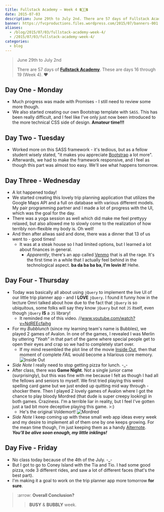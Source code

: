 ```yaml
---
title: Fullstack Academy – Week 4 💲🔮🔮💲
date: 2015-07-03
description: June 29th to July 2nd. There are 57 days of Fullstack Academy. These are days 16 through 19 Week 4.
banner: https://fvcproductions.files.wordpress.com/2015/07/banners-001.jpg
aliases:
  - /blog/2015/07/03/fullstack-academy-week-4/
  - /2015/07/03/fullstack-academy-week-4/
categories:
  - blog
---
```


> June 29th to July 2nd
>
> There are 57 days of [**Fullstack Academy**](https://www.fullstackacademy.com 'Fullstack Academy'). These are days 16 through 19 (Week 4). ❤️

## Day One - Monday

- Much progress was made with Promises - I still need to review some more though.
- We also started creating our own Bootstrap template with `SASS`. This has been really difficult, and I feel like I've only just now been introduced to the more technical CSS side of design. **Amateur time!!!**

## Day Two - Tuesday

- Worked more on this SASS framework - it's tedious, but as a fellow student wisely stated, "it makes you appreciate [Bootstrap](https://getbootstrap.com/) a lot more".
- Afterwards, we had to make the framework responsive, and I feel as though this part was almost too easy. We'll see what happens tomorrow.

## Day Three - Wednesday

- A lot happened today!
- We started creating this lovely trip planning application that utilizes the Google Maps API and a full on database with various different models. My pair programming partner and I made a lot of progress with the UI, which was the goal for the day.
- There was a yoga session as well which did make me feel prettyyy relaxed, but also allowed me to slowly come to the realization of how terribly non-flexible my body is. Oh well!
- And then after allwas said and done, there was a dinner that 13 of us went to - good times!
  - It was at a steak house so I had limited options, but I learned a lot about finances in general.
    - _Apparently_, there's an app called [Venmo](https://venmo.com/ 'Venmo') that is all the rage. It's the first time in a while that I actually feel behind in the technological aspect. **ba da ba ba ba, I'm lovin it!** Hehe.

## Day Four - Thursday

- Today was basically all about using `jQuery` to implement the live UI of our little trip planner app - and I **LOVE** `jQuery`. I found it funny how in the lecture Omri talked about how due to the fact that `jQuery` is so ubiquitous, some folks will say they know `jQuery` but not `JS` itself, even though `jQuery` **IS** a `JS` library!
  - It reminded me of this video. //www.youtube.com/watch?v=NdREEcfaihg
- For my _Bubblunch_ (since my learning team's name is Bubbles), we played 2 games of Avalon. In one of the games, I revealed I was Merlin by uttering _"Yeah"_ in that part of the game where special people get to open their eyes and crap so we had to completely start over.
  - If my mind resembled the plot line of the movie [Inside Out](https://www.rottentomatoes.com/m/inside_out_2015/ 'Inside Out'), then that moment of complete _FAIL_ would become a hilarious core memory. ![Inside Out](https://fvcproductions.files.wordpress.com/2015/07/32cea-inside2bout2bpixar2bpost2b2.png)
- _Side Note_ I really need to stop getting pizza for lunch. -\_-
- After class, there was **Game Night**. Not a single junior came (surprisingly), but this was fine with me because I felt as though I had all the fellows and seniors to myself. We first tried playing this weird spelling card game but we just ended up quitting mid way through - shocker there. Then I played 2 lovely games of Avalon where I got the chance to play bloody Mordred (that dude is super creepy looking) in both games. Craziness. I'm a terrible liar in reality, but I feel I've gotten just a tad bit more deceptive playing this game. &gt;:)
  - He's the original Voldemort! ![Mordred](https://i137.photobucket.com/albums/q231/ivycrowned/Avalon/mordred.jpg)
- _Side Note_ I keep coming up with these small web app ideas every week and my desire to implement all of them one by one keeps growing. For the mean time though, I'm just keeping them as a handy [Alternote](https://alternoteapp.com/ 'Alternote'). **_You'll be alive soon enough, my little inklings!_**

## Day Five - Friday

- No class today because of the 4th of the July. -\_-
- But I got to go to Coney Island with the Tia and Tio. I had some good pizza, rode 3 different rides, and saw a lot of different faces (that's the best part).
- I'm making it a goal to work on the trip planner app more tomorrow **for sure**.

> :arrow: **Overall Conclusion?**
>
> > **BUSY** & **BUBBLY** week.
